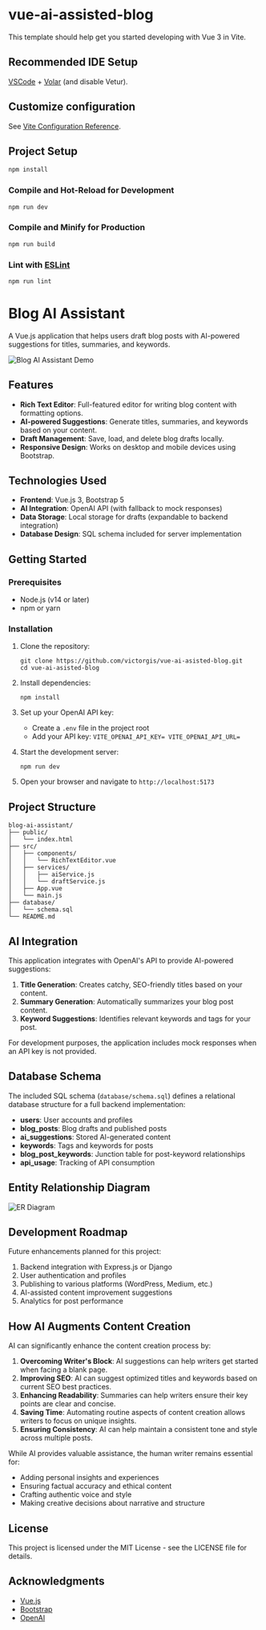 # vue-ai-assisted-blog

This template should help get you started developing with Vue 3 in Vite.

## Recommended IDE Setup

[VSCode](https://code.visualstudio.com/) + [Volar](https://marketplace.visualstudio.com/items?itemName=Vue.volar) (and disable Vetur).

## Customize configuration

See [Vite Configuration Reference](https://vite.dev/config/).

## Project Setup

```sh
npm install
```

### Compile and Hot-Reload for Development

```sh
npm run dev
```

### Compile and Minify for Production

```sh
npm run build
```

### Lint with [ESLint](https://eslint.org/)

```sh
npm run lint
```

# Blog AI Assistant

A Vue.js application that helps users draft blog posts with AI-powered suggestions for titles, summaries, and keywords.

![Blog AI Assistant Demo](screenshots/demo.png)

## Features

- **Rich Text Editor**: Full-featured editor for writing blog content with formatting options.
- **AI-powered Suggestions**: Generate titles, summaries, and keywords based on your content.
- **Draft Management**: Save, load, and delete blog drafts locally.
- **Responsive Design**: Works on desktop and mobile devices using Bootstrap.

## Technologies Used

- **Frontend**: Vue.js 3, Bootstrap 5
- **AI Integration**: OpenAI API (with fallback to mock responses)
- **Data Storage**: Local storage for drafts (expandable to backend integration)
- **Database Design**: SQL schema included for server implementation

## Getting Started

### Prerequisites

- Node.js (v14 or later)
- npm or yarn

### Installation

1. Clone the repository:
   ```
   git clone https://github.com/victorgis/vue-ai-asisted-blog.git
   cd vue-ai-asisted-blog
   ```

2. Install dependencies:
   ```
   npm install
   ```

3. Set up your OpenAI API key:
   - Create a `.env` file in the project root
   - Add your API key: `VITE_OPENAI_API_KEY= VITE_OPENAI_API_URL=`

4. Start the development server:
   ```
   npm run dev
   ```

5. Open your browser and navigate to `http://localhost:5173`

## Project Structure

```
blog-ai-assistant/
├── public/
│   └── index.html
├── src/
│   ├── components/
│   │   └── RichTextEditor.vue
│   ├── services/
│   │   ├── aiService.js
│   │   └── draftService.js
│   ├── App.vue
│   └── main.js
├── database/
│   └── schema.sql
└── README.md
```

## AI Integration

This application integrates with OpenAI's API to provide AI-powered suggestions:

1. **Title Generation**: Creates catchy, SEO-friendly titles based on your content.
2. **Summary Generation**: Automatically summarizes your blog post content.
3. **Keyword Suggestions**: Identifies relevant keywords and tags for your post.

For development purposes, the application includes mock responses when an API key is not provided.

## Database Schema

The included SQL schema (`database/schema.sql`) defines a relational database structure for a full backend implementation:

- **users**: User accounts and profiles
- **blog_posts**: Blog drafts and published posts
- **ai_suggestions**: Stored AI-generated content
- **keywords**: Tags and keywords for posts
- **blog_post_keywords**: Junction table for post-keyword relationships
- **api_usage**: Tracking of API consumption

## Entity Relationship Diagram

![ER Diagram](screenshots/er-diagram.png)

## Development Roadmap

Future enhancements planned for this project:

1. Backend integration with Express.js or Django
2. User authentication and profiles
3. Publishing to various platforms (WordPress, Medium, etc.)
4. AI-assisted content improvement suggestions
5. Analytics for post performance

## How AI Augments Content Creation

AI can significantly enhance the content creation process by:

1. **Overcoming Writer's Block**: AI suggestions can help writers get started when facing a blank page.
2. **Improving SEO**: AI can suggest optimized titles and keywords based on current SEO best practices.
3. **Enhancing Readability**: Summaries can help writers ensure their key points are clear and concise.
4. **Saving Time**: Automating routine aspects of content creation allows writers to focus on unique insights.
5. **Ensuring Consistency**: AI can help maintain a consistent tone and style across multiple posts.

While AI provides valuable assistance, the human writer remains essential for:
- Adding personal insights and experiences
- Ensuring factual accuracy and ethical content
- Crafting authentic voice and style
- Making creative decisions about narrative and structure

## License

This project is licensed under the MIT License - see the LICENSE file for details.

## Acknowledgments

- [Vue.js](https://vuejs.org/)
- [Bootstrap](https://getbootstrap.com/)
- [OpenAI](https://openai.com/)